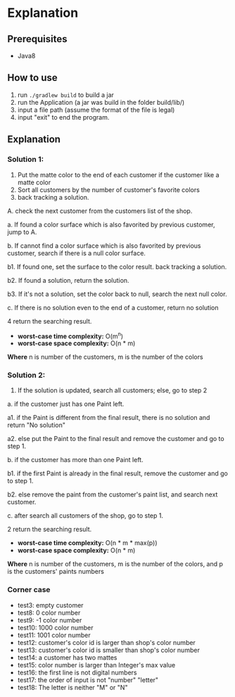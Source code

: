 # Explanation

## Prerequisites

* Java8

## How to use

1. run `./gradlew build` to build a jar
2. run the Application (a jar was build in the folder build/lib/)
3. input a file path (assume the format of the file is legal)
4. input "exit" to end the program.

## Explanation

### Solution 1:

1. Put the matte color to the end of each customer if the customer like a matte color
2. Sort all customers by the number of customer's favorite colors
3. back tracking a solution.

A. check the next customer from the customers list of the shop.

a. If found a color surface which is also favorited by previous customer, jump to A.

b. If cannot find a color surface which is also favorited by previous customer, search if there is a null color surface.

b1. If found one, set the surface to the color result. back tracking a solution.

b2. If found a solution, return the solution.

b3. If it's not a solution, set the color back to null, search the next null color.

c. If there is no solution even to the end of a customer, return no solution

4  return the searching result.


* **worst-case time complexity:** O(m<sup>n</sup>)
* **worst-case space complexity:** O(n * m)

**Where** n is number of the customers, m is the number of the colors

### Solution 2:

1. If the solution is updated, search all customers; else, go to step 2
 
a. if the customer just has one Paint left.

a1. if the Paint is different from the final result, there is no solution and return "No solution"

a2. else put the Paint to the final result and remove the customer and go to step 1.

b. if the customer has more than one Paint left.
 
b1. if the first Paint is already in the final result, remove the customer and go to step 1.

b2. else remove the paint from the customer's paint list, and search next customer.

c. after search all customers of the shop, go to step 1.
 
2  return the searching result.

* **worst-case time complexity:** O(n * m * max(p))
* **worst-case space complexity:** O(n * m)

**Where** n is number of the customers, m is the number of the colors, and p is the customers' paints numbers

### Corner case

* test3: empty customer
* test8: 0 color number
* test9: -1 color number
* test10: 1000 color number
* test11: 1001 color number
* test12: customer's color id is larger than shop's color number
* test13: customer's color id is smaller than shop's color number
* test14: a customer has two mattes
* test15: color number is larger than Integer's max value
* test16: the first line is not digital numbers
* test17: the order of input is not "number" "letter"
* test18: The letter is neither "M" or "N"
